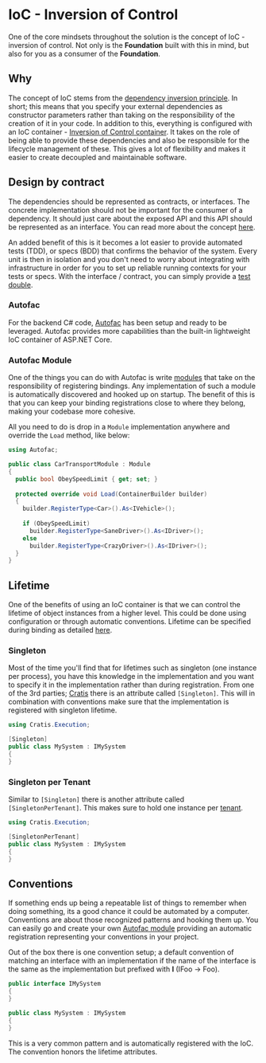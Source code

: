 # IoC - Inversion of Control

One of the core mindsets throughout the solution is the concept of IoC - inversion of control.
Not only is the **Foundation** built with this in mind, but also for you as a consumer of
the **Foundation**.

## Why

The concept of IoC stems from the [dependency inversion principle](https://en.wikipedia.org/wiki/Dependency_inversion_principle).
In short; this means that you specify your external dependencies as constructor parameters rather than taking on the
responsibility of the creation of it in your code. In addition to this, everything is configured with an
IoC container - [Inversion of Control container](https://en.wikipedia.org/wiki/Inversion_of_control).
It takes on the role of being able to provide these dependencies and also be responsible for the lifecycle
management of these. This gives a lot of flexibility and makes it easier to create decoupled and maintainable
software.

## Design by contract

The dependencies should be represented as contracts, or interfaces. The concrete implementation should not be
important for the consumer of a dependency. It should just care about the exposed API and this API should be
represented as an interface. You can read more about the concept [here](https://en.wikipedia.org/wiki/Design_by_contract).

An added benefit of this is it becomes a lot easier to provide automated tests (TDD), or specs (BDD) that confirms
the behavior of the system. Every unit is then in isolation and you don't need to worry about integrating with
infrastructure in order for you to set up reliable running contexts for your tests or specs. With the interface / contract,
you can simply provide a [test double](https://duckduckgo.com/?q=mock+fake+stub&t=osx).

### Autofac

For the backend C# code, [Autofac](https://autofac.org) has been setup and ready to be leveraged. Autofac provides
more capabilities than the built-in lightweight IoC container of ASP.NET Core.

### Autofac Module

One of the things you can do with Autofac is write [modules](https://autofac.readthedocs.io/en/latest/configuration/modules.html)
that take on the responsibility of registering bindings. Any implementation of such a module is automatically discovered
and hooked up on startup. The benefit of this is that you can keep your binding registrations close to where they belong, making
your codebase more cohesive.

All you need to do is drop in a `Module` implementation anywhere and override the `Load` method, like below:

```csharp
using Autofac;

public class CarTransportModule : Module
{
  public bool ObeySpeedLimit { get; set; }
 
  protected override void Load(ContainerBuilder builder)
  {
    builder.RegisterType<Car>().As<IVehicle>();
 
    if (ObeySpeedLimit)
      builder.RegisterType<SaneDriver>().As<IDriver>();
    else
      builder.RegisterType<CrazyDriver>().As<IDriver>();
  }
}
```

## Lifetime

One of the benefits of using an IoC container is that we can control the lifetime of object instances from a higher level.
This could be done using configuration or through automatic conventions. Lifetime can be specified during binding as
detailed [here](https://autofac.readthedocs.io/en/latest/lifetime/index.html).

### Singleton

Most of the time you'll find that for lifetimes such as singleton (one instance per process), you have this knowledge
in the implementation and you want to specify it in the implementation rather than during registration.
From one of the 3rd parties; [Cratis](https://github.com/cratis/cratis) there is an attribute called `[Singleton]`.
This will in combination with conventions make sure that the implementation is registered with singleton lifetime.

```csharp
using Cratis.Execution;

[Singleton]
public class MySystem : IMySystem
{
}
```

### Singleton per Tenant

Similar to `[Singleton]` there is another attribute called `[SingletonPerTenant]`. This makes sure to hold one instance
per [tenant](./tenancy.md).

```csharp
using Cratis.Execution;

[SingletonPerTenant]
public class MySystem : IMySystem
{
}
```

## Conventions

If something ends up being a repeatable list of things to remember when doing something, its a good chance it could
be automated by a computer. Conventions are about those recognized patterns and hooking them up. You can easily go
and create your own [Autofac module](https://autofac.readthedocs.io/en/latest/configuration/modules.html) providing
an automatic registration representing your conventions in your project.

Out of the box there is one convention setup; a default convention of matching an interface with an implementation
if the name of the interface is the same as the implementation but prefixed with **I** (IFoo -> Foo).

```csharp
public interface IMySystem
{
}

public class MySystem : IMySystem
{
}
```

This is a very common pattern and is automatically registered with the IoC. The convention honors the lifetime
attributes.

